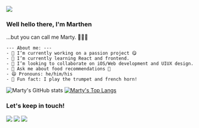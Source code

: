 
![](https://64.media.tumblr.com/tumblr_lvwu96btcA1qalg37o1_400.gif)


### Well hello there, I'm Marthen
...but you can call me Marty. 🙋🏽‍♂️

```
--- About me: ---
- 🔭 I’m currently working on a passion project 😋
- 🌱 I’m currently learning React and frontend.
- 👯 I’m looking to collaborate on iOS/Web development and UIUX design.
- 💬 Ask me about food recommendations 🍱
- 😄 Pronouns: he/him/his
- 📯 Fun fact: I play the trumpet and french horn!
```
![Marty's GitHub stats](https://github-readme-stats.vercel.app/api?username=illumimarty&show_icons=true&count_private=true&hide=prs,contribs&include_all_commits=true&theme=gruvbox)
 [![Marty's Top Langs](https://github-readme-stats.vercel.app/api/top-langs/?username=illumimarty&hide=jupyter%20notebook,html&langs_count=4&layout=compact&hide_progress=true&theme=gruvbox)](https://github.com/illumimarty/github-readme-stats)


### Let's keep in touch! 

[![](https://img.shields.io/badge/Gmail-D14836?style=for-the-badge&logo=gmail&logoColor=white)](mailto:mdrnodado@gmail.com) [![](https://img.shields.io/badge/visit_my-website-blue?style=for-the-badge)](https://mnodado.com) [![](https://img.shields.io/badge/add_me_on-LinkedIn-0077B5?style=for-the-badge&logo=linkedin&logoColor=white)](https://linkedin.com/in/marthen-r-nodado)




